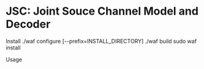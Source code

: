 JSC: Joint Souce Channel Model and Decoder
===

Install
./waf configure [--prefix=INSTALL_DIRECTORY]
./waf build
sudo waf install

Usage
